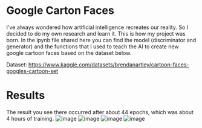 # Google Carton Faces

I've always wondered how artificial intelligence recreates our reality. So I decided to do my own research and learn it. This is how my project was born. In the ipynb file shared here you can find the model (discriminator and generator) and the functions that I used to teach the AI ​​to create new google cartoon faces based on the dataset below.

Dataset: https://www.kaggle.com/datasets/brendanartley/cartoon-faces-googles-cartoon-set

# Results

The result you see there occurred after about 44 epochs, which was about 4 hours of training.
![image](https://github.com/PyMati/Google-Carton-Faces-WGAN/assets/104796292/3f36c8f9-b90a-4bfe-877a-a4d0da3800d8)
![image](https://github.com/PyMati/Google-Carton-Faces-WGAN/assets/104796292/f2c6bd62-d0ea-46a0-83e3-0d7bba203b6b)
![image](https://github.com/PyMati/Google-Carton-Faces-WGAN/assets/104796292/92eb84d5-49de-4804-9c52-f0f1a6118d17)
![image](https://github.com/PyMati/Google-Carton-Faces-WGAN/assets/104796292/0557ec42-90c1-482d-8ac4-cb1d73164dcb)
